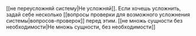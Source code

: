 [[не переусложняй систему|Не усложняй]]. Если хочешь усложнить, задай себе несколько [[вопросы проверки для возможного усложнения системы|вопросов-проверок]] перед этим.
[[не множь сущности без необходимости|Не множь сущности, без необходимости]]